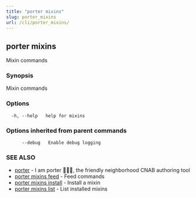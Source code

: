 ```yaml
---
title: "porter mixins"
slug: porter_mixins
url: /cli/porter_mixins/
---
```

## porter mixins

Mixin commands

### Synopsis

Mixin commands

### Options

```
  -h, --help   help for mixins
```

### Options inherited from parent commands

```
      --debug   Enable debug logging
```

### SEE ALSO

* [porter](/cli/porter/)	 - I am porter 👩🏽‍✈️, the friendly neighborhood CNAB authoring tool
* [porter mixins feed](/cli/porter_mixins_feed/)	 - Feed commands
* [porter mixins install](/cli/porter_mixins_install/)	 - Install a mixin
* [porter mixins list](/cli/porter_mixins_list/)	 - List installed mixins

